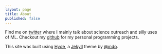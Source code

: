 ```yaml
---
layout: page
title: About
published: false
---
```


Find me on [twitter](https://twitter.com/esllewis) where I mainly talk about science outreach and silly uses of ML. Checkout my [github](https://github.com/esl-lewis) for my personal programming projects. 


This site was built using [Hyde](http://hyde.getpoole.com), a [Jekyll](http://jekyllrb.com) theme by [@mdo](https://twitter.com/mdo). 
